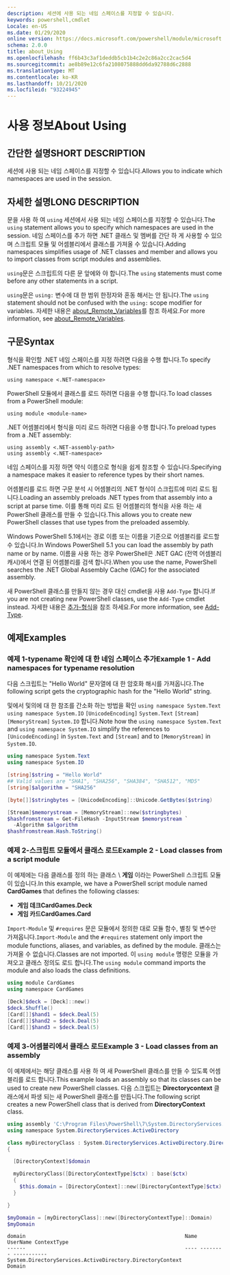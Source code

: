 ```yaml
---
description: 세션에 사용 되는 네임 스페이스를 지정할 수 있습니다.
keywords: powershell,cmdlet
Locale: en-US
ms.date: 01/29/2020
online version: https://docs.microsoft.com/powershell/module/microsoft.powershell.core/about/about_using?view=powershell-5.1&WT.mc_id=ps-gethelp
schema: 2.0.0
title: about_Using
ms.openlocfilehash: ff6b43c3af1deddb5cb1b4c2e2c86a2cc2cac5d4
ms.sourcegitcommit: ae8b89e12c6fa2108075888dd6da92788d6c2888
ms.translationtype: MT
ms.contentlocale: ko-KR
ms.lasthandoff: 10/21/2020
ms.locfileid: "93224945"
---
```

# <a name="about-using"></a><span data-ttu-id="42698-104">사용 정보</span><span class="sxs-lookup"><span data-stu-id="42698-104">About Using</span></span>

## <a name="short-description"></a><span data-ttu-id="42698-105">간단한 설명</span><span class="sxs-lookup"><span data-stu-id="42698-105">SHORT DESCRIPTION</span></span>
<span data-ttu-id="42698-106">세션에 사용 되는 네임 스페이스를 지정할 수 있습니다.</span><span class="sxs-lookup"><span data-stu-id="42698-106">Allows you to indicate which namespaces are used in the session.</span></span>

## <a name="long-description"></a><span data-ttu-id="42698-107">자세한 설명</span><span class="sxs-lookup"><span data-stu-id="42698-107">LONG DESCRIPTION</span></span>

<span data-ttu-id="42698-108">문을 사용 하 여 `using` 세션에서 사용 되는 네임 스페이스를 지정할 수 있습니다.</span><span class="sxs-lookup"><span data-stu-id="42698-108">The `using` statement allows you to specify which namespaces are used in the session.</span></span> <span data-ttu-id="42698-109">네임 스페이스를 추가 하면 .NET 클래스 및 멤버를 간단 하 게 사용할 수 있으며 스크립트 모듈 및 어셈블리에서 클래스를 가져올 수 있습니다.</span><span class="sxs-lookup"><span data-stu-id="42698-109">Adding namespaces simplifies usage of .NET classes and member and allows you to import classes from script modules and assemblies.</span></span>

<span data-ttu-id="42698-110">`using`문은 스크립트의 다른 문 앞에와 야 합니다.</span><span class="sxs-lookup"><span data-stu-id="42698-110">The `using` statements must come before any other statements in a script.</span></span>

<span data-ttu-id="42698-111">`using`문은 `using:` 변수에 대 한 범위 한정자와 혼동 해서는 안 됩니다.</span><span class="sxs-lookup"><span data-stu-id="42698-111">The `using` statement should not be confused with the `using:` scope modifier for variables.</span></span> <span data-ttu-id="42698-112">자세한 내용은 [about_Remote_Variables](about_Remote_Variables.md)를 참조 하세요.</span><span class="sxs-lookup"><span data-stu-id="42698-112">For more information, see [about_Remote_Variables](about_Remote_Variables.md).</span></span>

## <a name="syntax"></a><span data-ttu-id="42698-113">구문</span><span class="sxs-lookup"><span data-stu-id="42698-113">Syntax</span></span>

<span data-ttu-id="42698-114">형식을 확인할 .NET 네임 스페이스를 지정 하려면 다음을 수행 합니다.</span><span class="sxs-lookup"><span data-stu-id="42698-114">To specify .NET namespaces from which to resolve types:</span></span>

```
using namespace <.NET-namespace>
```

<span data-ttu-id="42698-115">PowerShell 모듈에서 클래스를 로드 하려면 다음을 수행 합니다.</span><span class="sxs-lookup"><span data-stu-id="42698-115">To load classes from a PowerShell module:</span></span>

```
using module <module-name>
```

<span data-ttu-id="42698-116">.NET 어셈블리에서 형식을 미리 로드 하려면 다음을 수행 합니다.</span><span class="sxs-lookup"><span data-stu-id="42698-116">To preload types from a .NET assembly:</span></span>

```
using assembly <.NET-assembly-path>
using assembly <.NET-namespace>
```

<span data-ttu-id="42698-117">네임 스페이스를 지정 하면 약식 이름으로 형식을 쉽게 참조할 수 있습니다.</span><span class="sxs-lookup"><span data-stu-id="42698-117">Specifying a namespace makes it easier to reference types by their short names.</span></span>

<span data-ttu-id="42698-118">어셈블리를 로드 하면 구문 분석 시 어셈블리의 .NET 형식이 스크립트에 미리 로드 됩니다.</span><span class="sxs-lookup"><span data-stu-id="42698-118">Loading an assembly preloads .NET types from that assembly into a script at parse time.</span></span> <span data-ttu-id="42698-119">이를 통해 미리 로드 된 어셈블리의 형식을 사용 하는 새 PowerShell 클래스를 만들 수 있습니다.</span><span class="sxs-lookup"><span data-stu-id="42698-119">This allows you to create new PowerShell classes that use types from the preloaded assembly.</span></span>

<span data-ttu-id="42698-120">Windows PowerShell 5.1에서는 경로 이름 또는 이름을 기준으로 어셈블리를 로드할 수 있습니다.</span><span class="sxs-lookup"><span data-stu-id="42698-120">In Windows PowerShell 5.1 you can load the assembly by path name or by name.</span></span> <span data-ttu-id="42698-121">이름을 사용 하는 경우 PowerShell은 .NET GAC (전역 어셈블리 캐시)에서 연결 된 어셈블리를 검색 합니다.</span><span class="sxs-lookup"><span data-stu-id="42698-121">When you use the name, PowerShell searches the .NET Global Assembly Cache (GAC) for the associated assembly.</span></span>

<span data-ttu-id="42698-122">새 PowerShell 클래스를 만들지 않는 경우 대신 cmdlet을 사용 `Add-Type` 합니다.</span><span class="sxs-lookup"><span data-stu-id="42698-122">If you are not creating new PowerShell classes, use the `Add-Type` cmdlet instead.</span></span> <span data-ttu-id="42698-123">자세한 내용은 [추가-형식](xref:Microsoft.PowerShell.Utility.Add-Type)을 참조 하세요.</span><span class="sxs-lookup"><span data-stu-id="42698-123">For more information, see [Add-Type](xref:Microsoft.PowerShell.Utility.Add-Type).</span></span>

## <a name="examples"></a><span data-ttu-id="42698-124">예제</span><span class="sxs-lookup"><span data-stu-id="42698-124">Examples</span></span>

### <a name="example-1---add-namespaces-for-typename-resolution"></a><span data-ttu-id="42698-125">예제 1-typename 확인에 대 한 네임 스페이스 추가</span><span class="sxs-lookup"><span data-stu-id="42698-125">Example 1 - Add namespaces for typename resolution</span></span>

<span data-ttu-id="42698-126">다음 스크립트는 "Hello World" 문자열에 대 한 암호화 해시를 가져옵니다.</span><span class="sxs-lookup"><span data-stu-id="42698-126">The following script gets the cryptographic hash for the "Hello World" string.</span></span>

<span data-ttu-id="42698-127">및에서 및의에 대 한 참조를 간소화 하는 방법을 확인 `using namespace System.Text` `using namespace System.IO` `[UnicodeEncoding]` `System.Text` `[Stream]` `[MemoryStream]` `System.IO` 합니다.</span><span class="sxs-lookup"><span data-stu-id="42698-127">Note how the `using namespace System.Text` and `using namespace System.IO` simplify the references to `[UnicodeEncoding]` in `System.Text` and `[Stream]` and to `[MemoryStream]` in `System.IO`.</span></span>

```powershell
using namespace System.Text
using namespace System.IO

[string]$string = "Hello World"
## Valid values are "SHA1", "SHA256", "SHA384", "SHA512", "MD5"
[string]$algorithm = "SHA256"

[byte[]]$stringbytes = [UnicodeEncoding]::Unicode.GetBytes($string)

[Stream]$memorystream = [MemoryStream]::new($stringbytes)
$hashfromstream = Get-FileHash -InputStream $memorystream `
  -Algorithm $algorithm
$hashfromstream.Hash.ToString()
```

### <a name="example-2---load-classes-from-a-script-module"></a><span data-ttu-id="42698-128">예제 2-스크립트 모듈에서 클래스 로드</span><span class="sxs-lookup"><span data-stu-id="42698-128">Example 2 - Load classes from a script module</span></span>

<span data-ttu-id="42698-129">이 예제에는 다음 클래스를 정의 하는 클래스 \ **게임** 이라는 PowerShell 스크립트 모듈이 있습니다.</span><span class="sxs-lookup"><span data-stu-id="42698-129">In this example, we have a PowerShell script module named **CardGames** that defines the following classes:</span></span>

- <span data-ttu-id="42698-130">**게임 데크**</span><span class="sxs-lookup"><span data-stu-id="42698-130">**CardGames.Deck**</span></span>
- <span data-ttu-id="42698-131">**게임 카드**</span><span class="sxs-lookup"><span data-stu-id="42698-131">**CardGames.Card**</span></span>

<span data-ttu-id="42698-132">`Import-Module` 및 `#requires` 문은 모듈에서 정의한 대로 모듈 함수, 별칭 및 변수만 가져옵니다.</span><span class="sxs-lookup"><span data-stu-id="42698-132">`Import-Module` and the `#requires` statement only import the module functions, aliases, and variables, as defined by the module.</span></span> <span data-ttu-id="42698-133">클래스는 가져올 수 없습니다.</span><span class="sxs-lookup"><span data-stu-id="42698-133">Classes are not imported.</span></span> <span data-ttu-id="42698-134">이 `using module` 명령은 모듈을 가져오고 클래스 정의도 로드 합니다.</span><span class="sxs-lookup"><span data-stu-id="42698-134">The `using module` command imports the module and also loads the class definitions.</span></span>

```powershell
using module CardGames
using namespace CardGames

[Deck]$deck = [Deck]::new()
$deck.Shuffle()
[Card[]]$hand1 = $deck.Deal(5)
[Card[]]$hand2 = $deck.Deal(5)
[Card[]]$hand3 = $deck.Deal(5)
```

### <a name="example-3---load-classes-from-an-assembly"></a><span data-ttu-id="42698-135">예제 3-어셈블리에서 클래스 로드</span><span class="sxs-lookup"><span data-stu-id="42698-135">Example 3 - Load classes from an assembly</span></span>

<span data-ttu-id="42698-136">이 예제에서는 해당 클래스를 사용 하 여 새 PowerShell 클래스를 만들 수 있도록 어셈블리를 로드 합니다.</span><span class="sxs-lookup"><span data-stu-id="42698-136">This example loads an assembly so that its classes can be used to create new PowerShell classes.</span></span> <span data-ttu-id="42698-137">다음 스크립트는 **Directorycontext** 클래스에서 파생 되는 새 PowerShell 클래스를 만듭니다.</span><span class="sxs-lookup"><span data-stu-id="42698-137">The following script creates a new PowerShell class that is derived from **DirectoryContext** class.</span></span>

```powershell
using assembly 'C:\Program Files\PowerShell\7\System.DirectoryServices.dll'
using namespace System.DirectoryServices.ActiveDirectory

class myDirectoryClass : System.DirectoryServices.ActiveDirectory.DirectoryContext
{

  [DirectoryContext]$domain

  myDirectoryClass([DirectoryContextType]$ctx) : base($ctx)
  {
    $this.domain = [DirectoryContext]::new([DirectoryContextType]$ctx)
  }

}

$myDomain = [myDirectoryClass]::new([DirectoryContextType]::Domain)
$myDomain
```

```Output
domain                                                    Name UserName ContextType
------                                                    ---- -------- -----------
System.DirectoryServices.ActiveDirectory.DirectoryContext                    Domain
```
